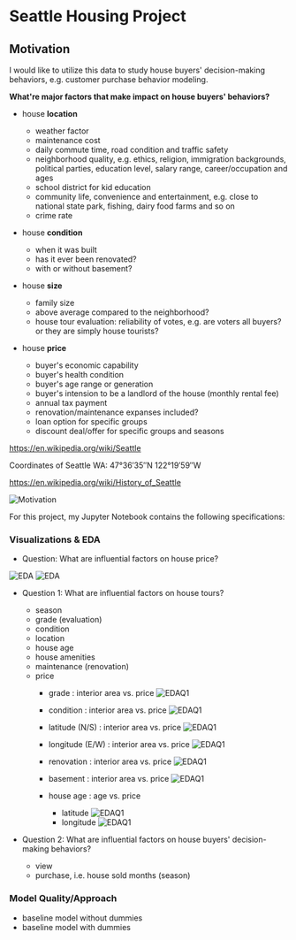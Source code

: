 
# Seattle Housing Project


## Motivation

I would like to utilize this data to study house buyers' decision-making behaviors, e.g. customer purchase behavior modeling. 

**What're major factors that make impact on house buyers' behaviors?**

* house **location**
   * weather factor
   * maintenance cost
   * daily commute time, road condition and traffic safety
   * neighborhood quality, e.g. ethics, religion, immigration backgrounds, political parties, education level, salary range, career/occupation and ages
   * school district for kid education
   * community life, convenience and entertainment, e.g. close to national state park, fishing, dairy food farms and so on
   * crime rate

* house **condition**
   * when it was built
   * has it ever been renovated?
   * with or without basement?

* house **size**
   * family size
   * above average compared to the neighborhood?
   * house tour evaluation: reliability of votes, e.g. are voters all buyers? or they are simply house tourists?

* house **price**
   * buyer's economic capability
   * buyer's health condition
   * buyer's age range or generation
   * buyer's intension to be a landlord of the house (monthly rental fee)
   * annual tax payment
   * renovation/maintenance expanses included?
   * loan option for specific groups
   * discount deal/offer for specific groups and seasons
   
https://en.wikipedia.org/wiki/Seattle

Coordinates of Seattle WA: 47°36′35″N 122°19′59″W

https://en.wikipedia.org/wiki/History_of_Seattle

![Motivation](./image/motivation.png)

For this project, my Jupyter Notebook contains the following specifications:

### Visualizations & EDA

* Question: What are influential factors on house price?


![EDA](./image/mod2_EDA_p1.png)
![EDA](./image/mod2_EDA_p2.png)

* Question 1: What are influential factors on house tours? 
  - season
  - grade (evaluation)
  - condition
  - location
  - house age
  - house amenities
  - maintenance (renovation)
  - price
    * grade : interior area vs. price
  ![EDAQ1](./image/mod2_EDAQ1-p1.png)
  
    * condition : interior area vs. price
  ![EDAQ1](./image/mod2_EDAQ1-p2.png)
  
    * latitude (N/S) : interior area vs. price 
  ![EDAQ1](./image/mod2_EDAQ1-p3.png)
  
    * longitude (E/W) : interior area vs. price
  ![EDAQ1](./image/mod2_EDAQ1-p4.png)
  
    * renovation : interior area vs. price
  ![EDAQ1](./image/mod2_EDAQ1-p5.png)
  
    * basement : interior area vs. price
  ![EDAQ1](./image/mod2_EDAQ1-p6.png)
  
    * house age : age vs. price
      - latitude
    ![EDAQ1](./image/mod2_EDAQ1-p7.png)
      - longitude
    ![EDAQ1](./image/mod2_EDAQ1-p8.png)
  
* Question 2: What are influential factors on house buyers' decision-making behaviors?
  - view
  - purchase, i.e. house sold months (season)
   

### Model Quality/Approach

* baseline model without dummies
* baseline model with dummies
